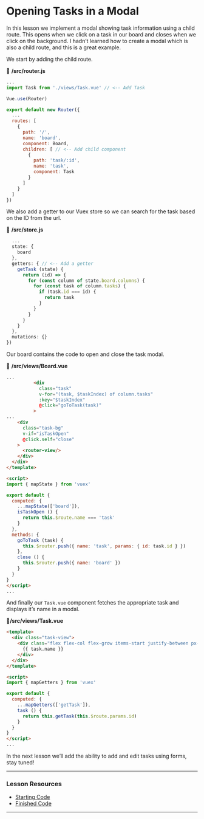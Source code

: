 # Opening Tasks in a Modal

In this lesson we implement a modal showing task information using a child route.  This opens when we click on a task in our board and closes when we click on the background.  I hadn’t learned how to create a modal  which is also a child route, and this is a great example.

We start by adding the child route.

📜 **/src/router.js**

```javascript
...
import Task from './views/Task.vue' // <-- Add Task

Vue.use(Router)

export default new Router({
  ...
  routes: [
    {
      path: '/',
      name: 'board',
      component: Board,
      children: [ // <-- Add child component
        {
          path: 'task/:id',
          name: 'task',
          component: Task
        }
      ]
    }
  ]
})
```

We also add a getter to our Vuex store so we can search for the task based on the ID from the url.

📜 **/src/store.js**

```javascript
  ...
  state: {
    board
  },
  getters: { // <-- Add a getter
    getTask (state) {
      return (id) => {
        for (const column of state.board.columns) {
          for (const task of column.tasks) {
            if (task.id === id) {
              return task
            }
          }
        }
      }
    }
  },
  mutations: {}
})
```

Our board contains the code to open and close the task modal.

📜 **/src/views/Board.vue**

```html
...
          <div
            class="task"
            v-for="(task, $taskIndex) of column.tasks"
            :key="$taskIndex"
            @click="goToTask(task)"
          >
...
    <div
      class="task-bg"
      v-if="isTaskOpen"
      @click.self="close"
    >
      <router-view/>
    </div>
  </div>
</template>

<script>
import { mapState } from 'vuex'

export default {
  computed: {
    ...mapState(['board']),
    isTaskOpen () {
      return this.$route.name === 'task'
    }
  },
  methods: {
    goToTask (task) {
      this.$router.push({ name: 'task', params: { id: task.id } })
    },
    close () {
      this.$router.push({ name: 'board' })
    }
  }
}
</script>
...
```

And finally our `Task.vue` component fetches the appropriate task and displays it’s name in a modal.

📜**/src/views/Task.vue**

```html
<template>
  <div class="task-view">
    <div class="flex flex-col flex-grow items-start justify-between px-4">
      {{ task.name }}
    </div>
  </div>
</template>

<script>
import { mapGetters } from 'vuex'

export default {
  computed: {
    ...mapGetters(['getTask']),
    task () {
      return this.getTask(this.$route.params.id)
    }
  }
}
</script>
...
```

In the next lesson we’ll add the ability to add and edit tasks using forms, stay tuned!

---

### Lesson Resources

- [Starting Code](https://github.com/Code-Pop/watch-us-build-trello/releases/tag/lesson-2-complete)
- [Finished Code](https://github.com/Code-Pop/watch-us-build-trello/releases/tag/lesson-3-complete)

---

